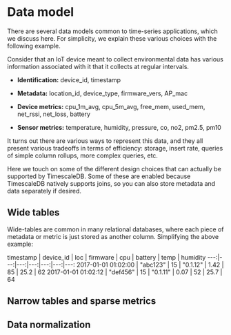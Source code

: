 # Data model

There are several data models common to time-series applications, which we discuss here.  For simplicity, we explain these various choices with the following example.

Consider that an IoT device meant to collect environmental data has various information associated with it that it collects at regular intervals.

- **Identification:**  device_id, timestamp

- **Metadata:** location_id, device_type, firmware_vers, AP_mac

- **Device metrics:**  cpu_1m_avg, cpu_5m_avg, free_mem, used_mem, net_rssi, net_loss, battery

- **Sensor metrics:**  temperature, humidity, pressure, co, no2, pm2.5, pm10

It turns out there are various ways to represent this data, and they all
present various tradeoffs in terms of efficiency:  storage, insert rate,
queries of simple column rollups, more complex queries, etc.

Here we touch on some of the different design choices that can actually be
supported by TimescaleDB.  Some of these are enabled because TimescaleDB
natively supports joins, so you can also store metadata and data separately
if desired.

## Wide tables

Wide-tables are common in many relational databases, where each piece of metadata or metric is just stored as another column.  Simplifying the above example:

timestamp | device_id | loc | firmware | cpu | battery | temp | humidity
---:|---:|---:|---:|---:|---:|---:
2017-01-01 01:02:00 | "abc123" | 15 | "0.1.12" | 1.42 | 85 | 25.2 | 62
2017-01-01 01:02:12 | "def456" | 15 | "0.1.11" | 0.07 | 52 | 25.7 | 64

## Narrow tables and sparse metrics


## Data normalization
